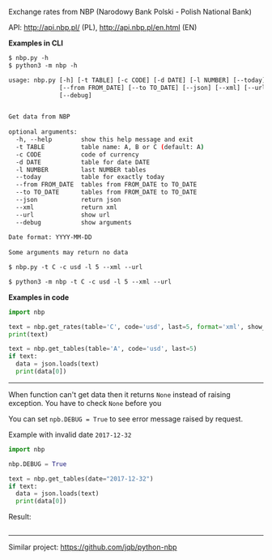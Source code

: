 
Exchange rates from NBP (Narodowy Bank Polski - Polish National Bank)

API: http://api.nbp.pl/ (PL), http://api.nbp.pl/en.html (EN)

**Examples in CLI**

```bash
$ nbp.py -h
$ python3 -m nbp -h

usage: nbp.py [-h] [-t TABLE] [-c CODE] [-d DATE] [-l NUMBER] [--today]
              [--from FROM_DATE] [--to TO_DATE] [--json] [--xml] [--url]
              [--debug]


Get data from NBP
 
optional arguments:
  -h, --help        show this help message and exit
  -t TABLE          table name: A, B or C (default: A)
  -c CODE           code of currency
  -d DATE           table for date DATE
  -l NUMBER         last NUMBER tables
  --today           table for exactly today
  --from FROM_DATE  tables from FROM_DATE to TO_DATE
  --to TO_DATE      tables from FROM_DATE to TO_DATE
  --json            return json
  --xml             return xml
  --url             show url
  --debug           show arguments
 
Date format: YYYY-MM-DD
 
Some arguments may return no data

$ nbp.py -t C -c usd -l 5 --xml --url

$ python3 -m nbp -t C -c usd -l 5 --xml --url
```

**Examples in code**

```python
import nbp

text = nbp.get_rates(table='C', code='usd', last=5, format='xml', show_url=True)
print(text)

text = nbp.get_tables(table='A', code='usd', last=5)
if text:
  data = json.loads(text)
  print(data[0])
```

---

When function can't get data then it returns `None` instead of raising exception. 
You have to check `None` before you 

You can set `npb.DEBUG = True` to see error message raised by request.

Example with invalid date `2017-12-32`

```python
import nbp

nbp.DEBUG = True

text = nbp.get_tables(date="2017-12-32")
if text:
  data = json.loads(text)
  print(data[0])
```
Result:
```

```

---

Similar project: https://github.com/jqb/python-nbp


